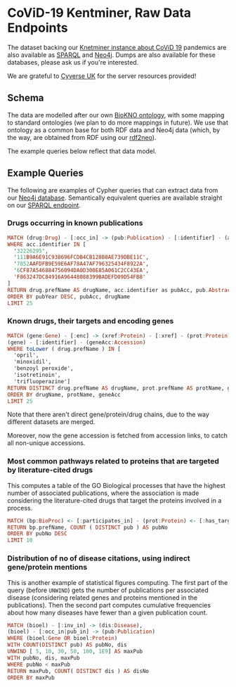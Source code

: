 # CoViD-19 Kentminer, Raw Data Endpoints

The dataset backing our [Knetminer instance about CoViD 19][10] pandemics are also available as 
[SPARQL][20] and [Neo4j][30]. Dumps are also available for these databases, please ask
us if you're interested.

[10]: https://knetminer.rothamsted.ac.uk/COVID-19
[20]: http://knetminer-data.cyverseuk.org/lodestar/sparql
[30]: http://knetminer-covid19.cyverseuk.org:7476

We are grateful to [Cyverse UK](https://cyverseuk.org/) for the server resources provided!

## Schema

The data are modelled after our own [BioKNO ontology][40], with some mapping to standard ontologies (we 
plan to do more mappings in future). We use that ontology as a common base for both RDF data and Neo4j 
data (which, by the way, are obtained from RDF using our [rdf2neo][50]).

The example queries below reflect that data model.

[40]: https://github.com/Rothamsted/bioknet-onto
[50]: https://github.com/Rothamsted/rdf2neo


## Example Queries

The following are examples of Cypher queries that can extract data from our [Neo4j database][30]. 
Semantically equivalent queries are available straight on our [SPARQL endpoint][20].


### Drugs occurring in known publications

```haskell
MATCH (drug:Drug) - [:occ_in] -> (pub:Publication) - [:identifier] - (acc)
WHERE acc.identifier IN [ 
  '32226295',
  '111B9A6E91C938696FCDB4CB128B8AE739DBE11C',
  '7852AAFDFB9E59E6AF78A47AF796325434F8922A',
  '6CF87A546884756094DA0D300E85A061C2CC43EA',
  'F863247DC84916A96448088399BADEFD09D54FB8'
]
RETURN drug.prefName AS drugName, acc.identifier as pubAcc, pub.AbstractHeader AS pubTitle, toInteger(pub.YEAR) as pubYear
ORDER BY pubYear DESC, pubAcc, drugName
LIMIT 25
```

### Known drugs, their targets and encoding genes

```haskell
MATCH (gene:Gene) - [:enc] -> (xref:Protein) - [:xref] - (prot:Protein) <- [:has_target] - (drug:Drug),
(gene) - [:identifier] - (geneAcc:Accession)
WHERE toLower ( drug.prefName ) IN [
  'opril',
  'minoxidil',
  'benzoyl peroxide',
  'isotretinoin',
  'trifluoperazine']
RETURN DISTINCT drug.prefName AS drugName, prot.prefName AS protName, geneAcc.identifier AS geneAcc
ORDER BY drugName, protName, geneAcc
LIMIT 25
```

Note that there aren't direct gene/protein/drug chains, due to the way different datasets 
are merged.

Moreover, now the gene accession is fetched from accession links, to catch all non-unique 
accessions.

### Most common pathways related to proteins that are targeted by literature-cited drugs 

This computes a table of the GO Biological processes that have the highest number of associated 
publications, where the association is made considering the literature-cited drugs that target the proteins involved in a process. 

```haskell
MATCH (bp:BioProc) <- [:participates_in] - (prot:Protein) <- [:has_target] - (drug:Drug) - [:occ_in] -> (pub:Publication)
RETURN bp.prefName, COUNT ( DISTINCT pub ) AS pubNo
ORDER BY pubNo DESC
LIMIT 10
```


### Distribution of no of disease citations, using indirect gene/protein mentions

This is another example of statistical figures computing. The first part of the query (before `UNWIND`)
gets the number of publications per associated disease (considering related genes and proteins mentioned 
in the publications). Then the second part computes cumulative frequencies about how many diseases have
fewer than a given publication count.

```haskell
MATCH (bioel) - [:inv_in] -> (dis:Disease),
(bioel) - [:occ_in|pub_in] -> (pub:Publication)
WHERE (bioel:Gene OR bioel:Protein)
WITH COUNT(DISTINCT pub) AS pubNo, dis
UNWIND [ 5, 10, 30, 50, 100, 1E9] AS maxPub
WITH pubNo, dis, maxPub
WHERE pubNo < maxPub
RETURN maxPub, COUNT( DISTINCT dis ) AS disNo
ORDER BY maxPub
```
